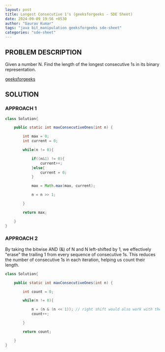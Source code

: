 ```yaml
---
layout: post
title: Longest Consecutive 1's (geeksforgeeks - SDE Sheet)
date: 2024-09-09 19:56 +0530
author: "Gaurav Kumar"
tags: "java bit_manipulation geeksforgeeks sde-sheet"
categories: "sde-sheet"
---
```


## PROBLEM DESCRIPTION

Given a number N. Find the length of the longest consecutive 1s in its binary representation.

[geeksforgeeks](https://www.geeksforgeeks.org/problems/longest-consecutive-1s-1587115620/1?page=6)

## SOLUTION

### APPROACH 1

```java
class Solution{

    public static int maxConsecutiveOnes(int n) {

        int max = 0;
        int current = 0;

        while(n != 0){

            if((n&1) != 0){
                current++;
            }else{
                current = 0;
            }

            max = Math.max(max, current);

            n = n >> 1;

        }

        return max;

    }
}
```

### APPROACH 2

By taking the bitwise AND (&) of N and N left-shifted by 1, we effectively "erase" the trailing 1 from every sequence of consecutive 1s. This reduces the number of consecutive 1s in each iteration, helping us count their length.

```java
class Solution{

    public static int maxConsecutiveOnes(int n) {

        int count = 0;

        while(n != 0){

            n = (n & (n << 1)); // right shift would also work with the same logic
            count++;

        }

        return count;

    }
}
```
